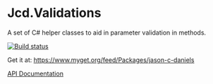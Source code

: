 # Jcd.Validations
A set of C# helper classes to aid in parameter validation in methods.

[![Build status](https://ci.appveyor.com/api/projects/status/djbghxj1ot3axbfs?svg=true)](https://ci.appveyor.com/project/jason-c-daniels/jcd-validations)

Get it at: https://www.myget.org/feed/Packages/jason-c-daniels

[API Documentation](https://github.com/jason-c-daniels/Jcd.Validations/blob/main/docs/Jcd_Validations.md)
